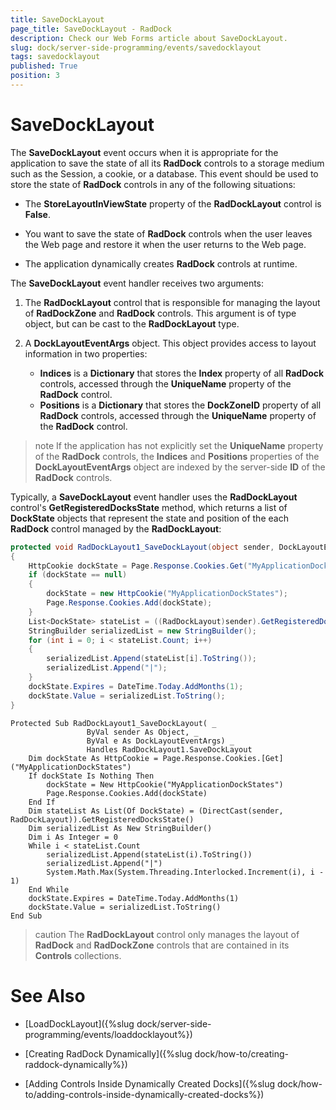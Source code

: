 ```yaml
---
title: SaveDockLayout
page_title: SaveDockLayout - RadDock
description: Check our Web Forms article about SaveDockLayout.
slug: dock/server-side-programming/events/savedocklayout
tags: savedocklayout
published: True
position: 3
---
```


# SaveDockLayout




The **SaveDockLayout** event occurs when it is appropriate for the application to save the state of all its **RadDock** controls to a storage medium such as the Session, a cookie, or a database. This event should be used to store the state of **RadDock** controls in any of the following situations:

* The **StoreLayoutInViewState** property of the **RadDockLayout** control is **False**.

* You want to save the state of **RadDock** controls when the user leaves the Web page and restore it when the user returns to the Web page.

* The application dynamically creates **RadDock** controls at runtime.

The **SaveDockLayout** event handler receives two arguments:

1. The **RadDockLayout** control that is responsible for managing the layout of **RadDockZone** and **RadDock** controls. This argument is of type object, but can be cast to the **RadDockLayout** type.

1. A **DockLayoutEventArgs** object. This object provides access to layout information in two properties:
	* **Indices** is a **Dictionary** that stores the **Index** property of all **RadDock** controls, accessed through the **UniqueName** property of the **RadDock** control.
	* **Positions** is a **Dictionary** that stores the **DockZoneID** property of all **RadDock** controls, accessed through the **UniqueName** property of the **RadDock** control.

>note If the application has not explicitly set the **UniqueName** property of the **RadDock** controls, the **Indices** and **Positions** properties of the **DockLayoutEventArgs** object are indexed by the server-side **ID** of the **RadDock** controls.
>


Typically, a **SaveDockLayout** event handler uses the **RadDockLayout** control's **GetRegisteredDocksState** method, which returns a list of **DockState** objects that represent the state and position of the each **RadDock** control managed by the **RadDockLayout**:



````C#
protected void RadDockLayout1_SaveDockLayout(object sender, DockLayoutEventArgs e)
{
    HttpCookie dockState = Page.Response.Cookies.Get("MyApplicationDockStates");
    if (dockState == null)
    {
        dockState = new HttpCookie("MyApplicationDockStates");
        Page.Response.Cookies.Add(dockState);
    }
    List<DockState> stateList = ((RadDockLayout)sender).GetRegisteredDocksState();
    StringBuilder serializedList = new StringBuilder();
    for (int i = 0; i < stateList.Count; i++)
    {
        serializedList.Append(stateList[i].ToString());
        serializedList.Append("|");
    }
    dockState.Expires = DateTime.Today.AddMonths(1);
    dockState.Value = serializedList.ToString();
}
````
````VB
Protected Sub RadDockLayout1_SaveDockLayout( _
                 ByVal sender As Object, _
                 ByVal e As DockLayoutEventArgs) _
                 Handles RadDockLayout1.SaveDockLayout
    Dim dockState As HttpCookie = Page.Response.Cookies.[Get]("MyApplicationDockStates")
    If dockState Is Nothing Then
        dockState = New HttpCookie("MyApplicationDockStates")
        Page.Response.Cookies.Add(dockState)
    End If
    Dim stateList As List(Of DockState) = (DirectCast(sender, RadDockLayout)).GetRegisteredDocksState()
    Dim serializedList As New StringBuilder()
    Dim i As Integer = 0
    While i < stateList.Count
        serializedList.Append(stateList(i).ToString())
        serializedList.Append("|")
        System.Math.Max(System.Threading.Interlocked.Increment(i), i - 1)
    End While
    dockState.Expires = DateTime.Today.AddMonths(1)
    dockState.Value = serializedList.ToString()
End Sub
````


>caution The **RadDockLayout** control only manages the layout of **RadDock** and **RadDockZone** controls that are contained in its **Controls** collections.
>


# See Also

 * [LoadDockLayout]({%slug dock/server-side-programming/events/loaddocklayout%})

 * [Creating RadDock Dynamically]({%slug dock/how-to/creating-raddock-dynamically%})

 * [Adding Controls Inside Dynamically Created Docks]({%slug dock/how-to/adding-controls-inside-dynamically-created-docks%})
